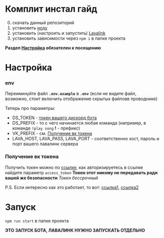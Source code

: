 # Комплит инстал гайд
0. скачать данный репозиторий
1. установить [ноду](https://nodejs.org/)
2. установить (настроить и запустить) [Lavalink](https://github.com/freyacodes/Lavalink)
3. установить зависимости через `npm i` в папке проекта

**Раздел [Настройка](#настройка) обязателен к посещению**

# Настройка
### env
Переиминуйте файл **`.env.example`** в **`.env`** (если не видите файл, возможно, стоит включить отображение скрытых файловв проводнике)

Теперь про параметры:
 * DS_TOKEN - [токен вашего дискорд бота](https://discord.com/developers/docs/intro#bots-and-apps)
 * DS_PREFIX - то с чего начинается любая команда (например, в команде `!play song` **!** - префикс)
 * VK_PREFIX - см. [Получение вк токена](#получение-вк-токена)
 * LAVA_HOST, LAVA_PASS, LAVA_PORT - соответственно хост, пароль и порт вашего лавалинк сервера

### Получение вк токена
Получить токен можно по [ссылке](https://oauth.vk.com/authorize?client_id=6121396&scope=offline&redirect_uri=https://oauth.vk.com/blank.html&display=page&response_type=token&revoke=1&redirect_uri=close.html), как авторизируетесь в ссылке найдите параметр `access_token`
**Токен этот никому не передавать ради вашей же безопасности**
*Токен бессрочный*

P.S.
Если интересно как это работает, то вот: [ссылка1](https://vk.com/dev/access_token), [ссылка2](https://vk.com/dev/permissions)

# Запуск
`npm run start` в папке проекта

**ЭТО ЗАПУСК БОТА, ЛАВАЛИНК НУЖНО ЗАПУСКАТЬ ОТДЕЛЬНО**
